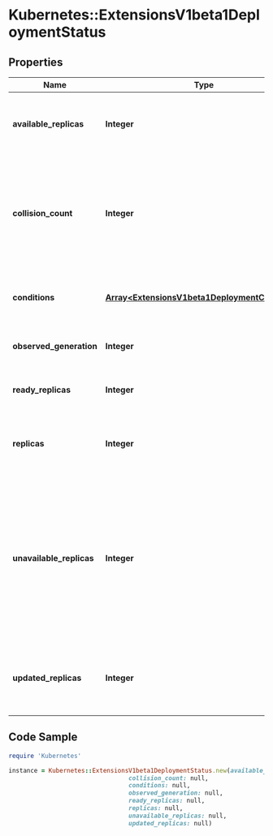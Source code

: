# Kubernetes::ExtensionsV1beta1DeploymentStatus

## Properties

Name | Type | Description | Notes
------------ | ------------- | ------------- | -------------
**available_replicas** | **Integer** | Total number of available pods (ready for at least minReadySeconds) targeted by this deployment. | [optional] 
**collision_count** | **Integer** | Count of hash collisions for the Deployment. The Deployment controller uses this field as a collision avoidance mechanism when it needs to create the name for the newest ReplicaSet. | [optional] 
**conditions** | [**Array&lt;ExtensionsV1beta1DeploymentCondition&gt;**](ExtensionsV1beta1DeploymentCondition.md) | Represents the latest available observations of a deployment&#39;s current state. | [optional] 
**observed_generation** | **Integer** | The generation observed by the deployment controller. | [optional] 
**ready_replicas** | **Integer** | Total number of ready pods targeted by this deployment. | [optional] 
**replicas** | **Integer** | Total number of non-terminated pods targeted by this deployment (their labels match the selector). | [optional] 
**unavailable_replicas** | **Integer** | Total number of unavailable pods targeted by this deployment. This is the total number of pods that are still required for the deployment to have 100% available capacity. They may either be pods that are running but not yet available or pods that still have not been created. | [optional] 
**updated_replicas** | **Integer** | Total number of non-terminated pods targeted by this deployment that have the desired template spec. | [optional] 

## Code Sample

```ruby
require 'Kubernetes'

instance = Kubernetes::ExtensionsV1beta1DeploymentStatus.new(available_replicas: null,
                                 collision_count: null,
                                 conditions: null,
                                 observed_generation: null,
                                 ready_replicas: null,
                                 replicas: null,
                                 unavailable_replicas: null,
                                 updated_replicas: null)
```


